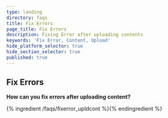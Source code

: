 ```yaml
---
type: landing
directory: faqs
title: Fix Errors
page_title: Fix Errors
description: Fixing Error after uploading contents
keywords: 'Fix Error, Content, Upload'
hide_platform_selector: true
hide_section_selector: true
published: true
---
```


## Fix Errors

**How can you fix errors after uploading content?**

{% ingredient /faqs/fixerror_upldcont %}{% endingredient %}
